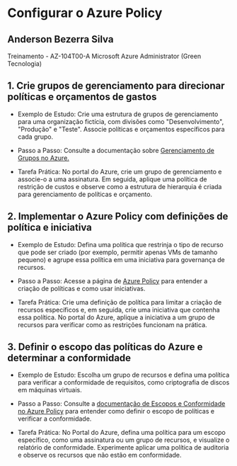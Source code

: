# Configurar o Azure Policy

## Anderson Bezerra Silva 
Treinamento - AZ-104T00-A Microsoft Azure Administrator (Green Tecnologia)


## 1. Crie grupos de gerenciamento para direcionar políticas e orçamentos de gastos

- Exemplo de Estudo: Crie uma estrutura de grupos de gerenciamento para uma organização fictícia, com divisões como "Desenvolvimento", "Produção" e "Teste". Associe políticas e orçamentos específicos para cada grupo.

- Passo a Passo: Consulte a documentação sobre [Gerenciamento de Grupos no Azure.](https://learn.microsoft.com/pt-br/azure/governance/management-groups/overview)

- Tarefa Prática: No portal do Azure, crie um grupo de gerenciamento e associe-o a uma assinatura. Em seguida, aplique uma política de restrição de custos e observe como a estrutura de hierarquia é criada para gerenciamento de políticas e orçamento.

## 2. Implementar o Azure Policy com definições de política e iniciativa

- Exemplo de Estudo: Defina uma política que restrinja o tipo de recurso que pode ser criado (por exemplo, permitir apenas VMs de tamanho pequeno) e agrupe essa política em uma iniciativa para governança de recursos.

- Passo a Passo: Acesse a página de [Azure Policy](https://learn.microsoft.com/pt-br/azure/governance/policy/overview) para entender a criação de políticas e como usar iniciativas.

- Tarefa Prática: Crie uma definição de política para limitar a criação de recursos específicos e, em seguida, crie uma iniciativa que contenha essa política. No portal do Azure, aplique a iniciativa a um grupo de recursos para verificar como as restrições funcionam na prática.


## 3. Definir o escopo das políticas do Azure e determinar a conformidade

- Exemplo de Estudo: Escolha um grupo de recursos e defina uma política para verificar a conformidade de requisitos, como criptografia de discos em máquinas virtuais.

- Passo a Passo: Consulte a [documentação de Escopos e Conformidade no Azure Policy](https://learn.microsoft.com/pt-br/azure/governance/policy/concepts/effect-basics) para entender como definir o escopo de políticas e verificar a conformidade.

- Tarefa Prática: No Portal do Azure, defina uma política para um escopo específico, como uma assinatura ou um grupo de recursos, e visualize o relatório de conformidade. Experimente aplicar uma política de auditoria e observe os recursos que não estão em conformidade.


